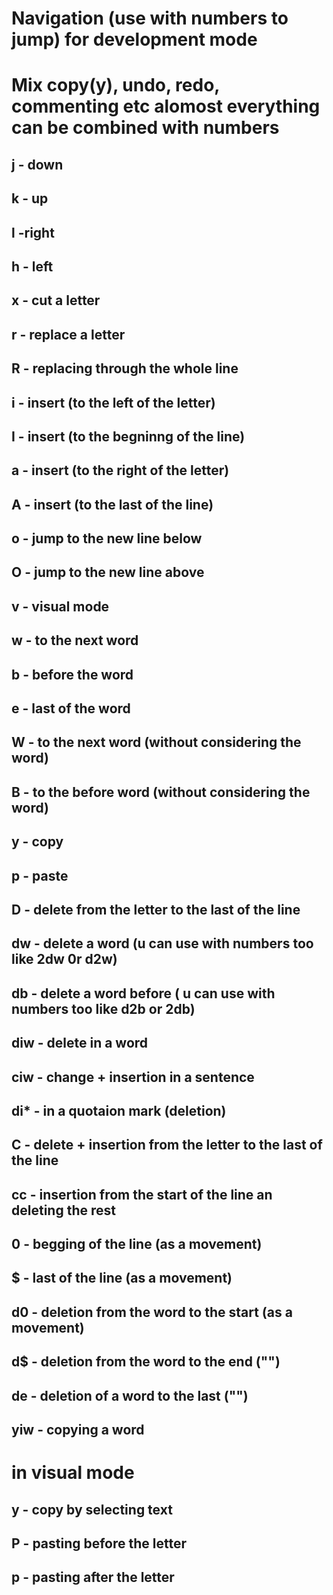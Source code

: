 # Navigation (use with numbers to jump) for development mode
# Mix copy(y), undo, redo, commenting etc alomost everything can be combined with numbers


## j - down
## k - up
## l -right
## h - left


## x - cut a letter
## r - replace a letter
## R - replacing through the whole line

## i - insert (to the left of the letter)
## I - insert (to the begninng of the line)
## a - insert (to the right of the letter)
## A - insert (to the last of the line)
## o - jump to the new line below
## O - jump to the new line above
## v - visual mode
## w - to the next word
## b - before the word
## e - last of the  word
## W - to the next word (without considering the word)
## B - to the before word (without considering the word)
## y - copy
## p - paste
## D - delete from the letter to the last of the line
## dw - delete a word (u can use with numbers too like 2dw 0r d2w)
## db - delete a word before ( u can use with numbers too like d2b or 2db)
## diw - delete in a word 
## ciw - change + insertion in a sentence
## di* - in a quotaion mark (deletion)
## C - delete + insertion from the letter to the last of the line 
## cc - insertion from the start of the line an deleting the rest
## 0 - begging of the line  (as a movement)
## $ - last of the line (as a movement)
## d0 - deletion from the word to the start (as a movement) 
## d$ - deletion from the word to the end ("")
## de - deletion of a word to the last ("")
## yiw - copying a word

# in visual mode

## y - copy by selecting text
## P - pasting before the letter
## p - pasting after the letter
